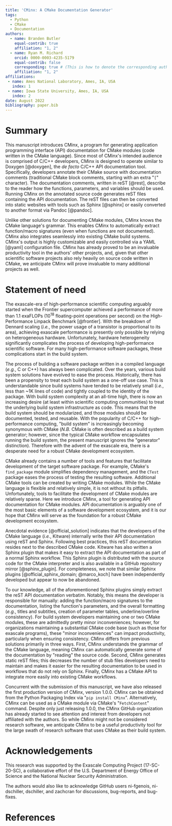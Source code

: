 ```yaml
---
title: 'CMinx: A CMake Documentation Generator'
tags:
  - Python
  - CMake
  - Documentation
authors:
  - name: Branden Butler
    equal-contrib: true
    affiliation: "1, 2"
  - name: Ryan M. Richard
    orcid: 0000-0003-4235-5179
    equal-contrib: false
    corresponding: true # (This is how to denote the corresponding author)
    affiliation: "1, 2"
affiliations:
 - name: Ames National Laboratory, Ames, IA, USA
   index: 1
 - name: Iowa State University, Ames, IA, USA
   index: 2
date: August 2022
bibliography: paper.bib
---
```


# Summary

This manuscript introduces CMinx, a program for generating
application programming interface (API) documentation for CMake modules
(code written in the CMake language). Since most of CMinx's intended audience
is comprised of C/C++ developers, CMinx is designed to operate similar to
Doxygen [@doxygen], the *de facto* C/C++ API documentation tool.
Specifically, developers annotate their CMake source with documentation
comments (traditional CMake block comments, starting with an extra "`[`"
character). The documentation comments, written in reST [@rest],
describe to the reader how the functions, parameters, and variables should be
used. Running CMinx on the annotated source code generates reST files containing
the API documentation. The reST files can then be converted into static
websites with tools such as Sphinx [@sphinx] or
easily converted to another format via Pandoc [@pandoc].

Unlike other solutions for documenting CMake modules, CMinx knows the CMake
language's grammar. This enables CMinx to automatically extract function/macro
signatures (even when functions are not documented). CMinx also integrates
seamlessly into existing CMake build systems. CMinx's output is highly
customizable and easily controlled via a YAML [@yaml] configuration file.
CMinx has already proved to be an invaluable
productivity tool in the authors' other projects, and, given that other
scientific software projects also rely heavily on source code written in CMake,
we anticipate CMinx will prove invaluable to many additional projects as well.

# Statement of need

The exascale-era of high-performance scientific computing arguably started when
the Frontier supercomputer achieved a performance of more than 1.1 exaFLOPs
(10$^{18}$ floating-point operations per second) on the High-Performance
Linpack Benchmark [@frontier]. With the breakdown of Dennard scaling
(*i.e.*, the power usage of a transistor is proportional to its area),
achieving exascale performance is presently only possible by relying
on heterogeneous hardware. Unfortunately, hardware heterogeneity significantly
complicates the process of developing high-performance scientific software.
For many high-performance software packages, these complications start in the
build system.

The process of building a software package written in a compiled language
(*e.g.*, C or C++) has always been complicated. Over the years, various build
system solutions have evolved to ease the process. Historically, there
has been a propensity to treat each build system as a one-off use case. This is
understandable since build systems have tended to be relatively small (*i.e.*,
less than ~1K lines of code) and tightly coupled to the identity of the package.
With build system complexity at an all-time high, there is now an
increasing desire (at least within scientific computing communities) to treat
the underlying build system infrastructure as code. This means that the
build system should be modularized, and those modules should be documented,
tested, and reusable. With the popularity of C/C++ for high-performance
computing, "build system" is increasingly becoming synonymous with CMake
(*N.B.* CMake is often described as a build system generator; however, since
the typical CMake workflow encapsulates running the build system, the
present manuscript ignores the "generator" distinction). Therefore with the
advent of the exascale era, there is a desperate need for a robust CMake
development ecosystem.

CMake already contains a number of tools and features that facilitate
development of the target software package. For example, CMake's
`find_package` module simplifies dependency management, and the `CTest` package
eases the process of testing the resulting software. Additional CMake tools
can be created by writing CMake modules. While the CMake language is
flexible and relatively simple, it is not without its pitfalls. Unfortunately,
tools  to facilitate the development of CMake modules are relatively sparse.
Here we introduce CMinx, a tool for generating API documentation for CMake
modules. API documentation is arguably one of the most basic elements of a
software development ecosystem, and it is our hope that CMinx will serve as the
foundation for a robust CMake development ecosystem.

Anecdotal evidence [@official_solution] indicates that the developers of the
CMake language (*i.e.*, Kitware) internally write their API documentation
using reST and Sphinx. Following best practices, this reST documentation
resides next to the described CMake code. Kitware has also written a
Sphinx plugin that makes it easy to extract the API documentation as part of a
normal Sphinx workflow. This Sphinx plugin is distributed with the source code
for the CMake interpreter and is also available in a GitHub repository mirror
[@sphinx_plugin]. For completeness, we note that similar Sphinx plugins
[@official_sphinx_domain; @marco_koch] have been independently developed but
appear to now be abandoned.

To our knowledge, all of the aforementioned Sphinx plugins simply extract the
reST API documentation verbatim. Notably, this means the developer is
responsible
for manually: adding the function/macro signatures to the documentation, listing
the function's parameters, and the overall formatting (*e.g.*, titles and
subtitles, creation of parameter tables, underline/overline consistency). For
build system developers maintaining one or two CMake modules, these are
admittedly pretty minor inconveniences; however, for organizations
maintaining a substantial CMake code base (such as those for exascale programs),
these "minor inconveniences" can
impact productivity, particularly when ensuring consistency. CMinx
differs from previous solutions primarily in three ways. First, CMinx
understands the grammar of the CMake language, meaning CMinx can automatically
generate some of the documentation by "reading" the source code. Second, CMinx
generates static reST files; this decreases the number of stub files developers
need to maintain and makes it easier for the resulting documentation to be
used in workflows that do not rely on Sphinx. Finally, CMinx has a CMake API
to integrate more easily into existing CMake workflows.

Concurrent with the submission of this manuscript, we have also released the
first production version of CMinx, version 1.0.0. CMinx can be obtained
from the Python Packaging Index via "`pip install CMinx`". Alternatively, CMinx
can be used as a CMake module via CMake's "`FetchContent`" command.
Despite only just releasing 1.0.0, the CMinx GitHub organization
has already started to see attention and interest from developers not
affiliated with the authors. So while CMinx might not be considered research
software, we anticipate CMinx to be a useful productivity tool for the large
swath of research software that uses CMake as their build system.

# Acknowledgements

This research was supported by the Exascale Computing Project (17-SC-20-SC),
a collaborative effort of the U.S. Department of Energy Office of Science
and the National Nuclear Security Administration.

The authors would also like to acknowledge GitHub users ni-fgenois,
ni-dschiller, dschiller, and zachcran for discussions, bug-reports, and
bug-fixes.

# References
